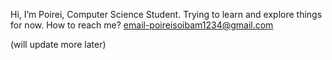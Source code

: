 Hi, I’m Poirei, Computer Science Student.
Trying to learn and explore things for now.
How to reach me?
 email-poireisoibam1234@gmail.com
 
(will update more later)
